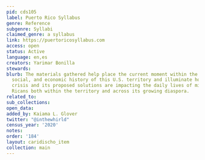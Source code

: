 ```yaml
---
pid: cds105
label: Puerto Rico Syllabus
genre: Reference
subgenre: Syllabi
claimed_genre: a syllabus
link: https://puertoricosyllabus.com
access: open
status: Active
language: en,es
creators: Yarimar Bonilla
stewards:
blurb: The materials gathered help place the current moment within the larger political,
  social, and economic history of this U.S. territory and illuminate how both the
  crisis and its proposed solutions are impacting the daily lives of millions of Puerto
  Ricans both within the territory and across its growing diaspora.
related_to:
sub_collections:
open_data:
added_by: Kaiama L. Glover
twitter: "@inthewhirld"
census_year: '2020'
notes:
order: '184'
layout: caridischo_item
collection: main
---
```

